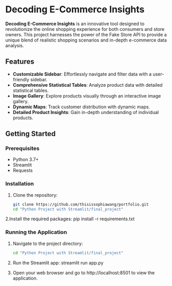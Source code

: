 # Decoding E-Commerce Insights

**Decoding E-Commerce Insights** is an innovative tool designed to revolutionize the online shopping experience for both consumers and store owners. This project harnesses the power of the Fake Store API to provide a unique blend of realistic shopping scenarios and in-depth e-commerce data analysis.

## Features

- **Customizable Sidebar**: Effortlessly navigate and filter data with a user-friendly sidebar.
- **Comprehensive Statistical Tables**: Analyze product data with detailed statistical tables.
- **Image Gallery**: Explore products visually through an interactive image gallery.
- **Dynamic Maps**: Track customer distribution with dynamic maps.
- **Detailed Product Insights**: Gain in-depth understanding of individual products.

## Getting Started

### Prerequisites

- Python 3.7+
- Streamlit
- Requests

### Installation

1. Clone the repository:
   ```bash
   git clone https://github.com/thisissophiawang/portfolio.git
   cd "Python Project with Streamlit/final_project"
2.Install the required packages:
pip install -r requirements.txt

### Running the Application

1. Navigate to the project directory:
   ```bash
   cd "Python Project with Streamlit/final_project"

2. Run the Streamlit app:
   streamlit run app.py

3. Open your web browser and go to http://localhost:8501 to view the application.
